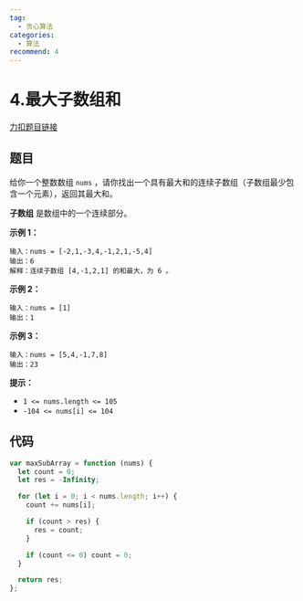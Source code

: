 ```yaml
---
tag:
  - 贪心算法
categories:
  - 算法
recommend: 4
---
```


# 4.最大子数组和

[力扣题目链接](https://leetcode.cn/problems/maximum-subarray/)

## 题目

给你一个整数数组 `nums` ，请你找出一个具有最大和的连续子数组（子数组最少包含一个元素），返回其最大和。

**子数组** 是数组中的一个连续部分。

**示例 1：**

```
输入：nums = [-2,1,-3,4,-1,2,1,-5,4]
输出：6
解释：连续子数组 [4,-1,2,1] 的和最大，为 6 。
```

**示例 2：**

```
输入：nums = [1]
输出：1
```

**示例 3：**

```
输入：nums = [5,4,-1,7,8]
输出：23
```

**提示：**

- `1 <= nums.length <= 105`
- `-104 <= nums[i] <= 104`

## 代码

```js
var maxSubArray = function (nums) {
  let count = 0;
  let res = -Infinity;

  for (let i = 0; i < nums.length; i++) {
    count += nums[i];

    if (count > res) {
      res = count;
    }

    if (count <= 0) count = 0;
  }

  return res;
};
```
